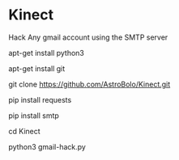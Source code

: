 # Kinect
Hack Any gmail account using the SMTP server

apt-get install python3

apt-get install git

git clone https://github.com/AstroBolo/Kinect.git

pip install requests

pip install smtp

cd Kinect

python3 gmail-hack.py


